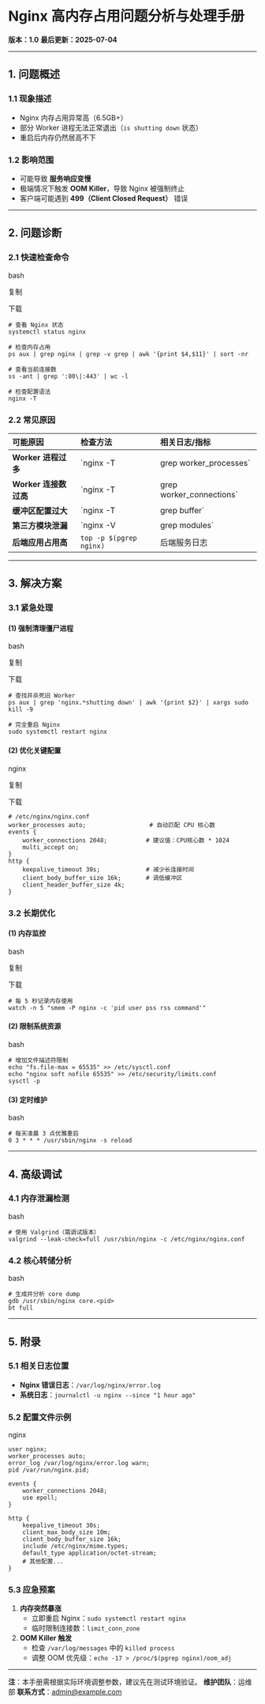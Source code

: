 # **Nginx 高内存占用问题分析与处理手册**

**版本：1.0**
**最后更新：2025-07-04**

------

## **1. 问题概述**

### **1.1 现象描述**

- Nginx 内存占用异常高（6.5GB+）
- 部分 Worker 进程无法正常退出（`is shutting down` 状态）
- 重启后内存仍然居高不下

### **1.2 影响范围**

- 可能导致 **服务响应变慢**
- 极端情况下触发 **OOM Killer**，导致 Nginx 被强制终止
- 客户端可能遇到 **499（Client Closed Request）** 错误

------

## **2. 问题诊断**

### **2.1 快速检查命令**

bash



复制



下载

```
# 查看 Nginx 状态
systemctl status nginx

# 检查内存占用
ps aux | grep nginx | grep -v grep | awk '{print $4,$11}' | sort -nr

# 查看当前连接数
ss -ant | grep ':80\|:443' | wc -l

# 检查配置语法
nginx -T
```

### **2.2 常见原因**

| 可能原因              | 检查方法                             | 相关日志/指标                |
| :-------------------- | :----------------------------------- | :--------------------------- |
| **Worker 进程过多**   | `nginx -T | grep worker_processes`   | `Tasks` 数量异常             |
| **Worker 连接数过高** | `nginx -T | grep worker_connections` | `Memory` 持续增长            |
| **缓冲区配置过大**    | `nginx -T | grep buffer`             | `client_body_buffer_size` 等 |
| **第三方模块泄漏**    | `nginx -V | grep modules`            | `error.log` 内存错误         |
| **后端应用占用高**    | `top -p $(pgrep nginx)`              | 后端服务日志                 |

------

## **3. 解决方案**

### **3.1 紧急处理**

#### **(1) 强制清理僵尸进程**

bash



复制



下载

```
# 查找并杀死旧 Worker
ps aux | grep 'nginx.*shutting down' | awk '{print $2}' | xargs sudo kill -9

# 完全重启 Nginx
sudo systemctl restart nginx
```

#### **(2) 优化关键配置**

nginx



复制



下载

```
# /etc/nginx/nginx.conf
worker_processes auto;                  # 自动匹配 CPU 核心数
events {
    worker_connections 2048;           # 建议值：CPU核心数 * 1024
    multi_accept on;
}
http {
    keepalive_timeout 30s;             # 减少长连接时间
    client_body_buffer_size 16k;       # 调低缓冲区
    client_header_buffer_size 4k;
}
```

### **3.2 长期优化**

#### **(1) 内存监控**

bash



复制



下载

```
# 每 5 秒记录内存使用
watch -n 5 "smem -P nginx -c 'pid user pss rss command'"
```

#### **(2) 限制系统资源**

bash

```
# 增加文件描述符限制
echo "fs.file-max = 65535" >> /etc/sysctl.conf
echo "nginx soft nofile 65535" >> /etc/security/limits.conf
sysctl -p
```

#### **(3) 定时维护**

bash

```
# 每天凌晨 3 点优雅重启
0 3 * * * /usr/sbin/nginx -s reload
```

------

## **4. 高级调试**

### **4.1 内存泄漏检测**

bash

```
# 使用 Valgrind（需调试版本）
valgrind --leak-check=full /usr/sbin/nginx -c /etc/nginx/nginx.conf
```

### **4.2 核心转储分析**

bash

```
# 生成并分析 core dump
gdb /usr/sbin/nginx core.<pid>
bt full
```

------

## **5. 附录**

### **5.1 相关日志位置**

- **Nginx 错误日志**：`/var/log/nginx/error.log`
- **系统日志**：`journalctl -u nginx --since "1 hour ago"`

### **5.2 配置文件示例**

nginx

```
user nginx;
worker_processes auto;
error_log /var/log/nginx/error.log warn;
pid /var/run/nginx.pid;

events {
    worker_connections 2048;
    use epoll;
}

http {
    keepalive_timeout 30s;
    client_max_body_size 10m;
    client_body_buffer_size 16k;
    include /etc/nginx/mime.types;
    default_type application/octet-stream;
    # 其他配置...
}
```

### **5.3 应急预案**

1. **内存突然暴涨**
   - 立即重启 Nginx：`sudo systemctl restart nginx`
   - 临时限制连接数：`limit_conn_zone`
2. **OOM Killer 触发**
   - 检查 `/var/log/messages` 中的 `killed process`
   - 调整 OOM 优先级：`echo -17 > /proc/$(pgrep nginx)/oom_adj`

------

**注**：本手册需根据实际环境调整参数，建议先在测试环境验证。
**维护团队**：运维部
**联系方式**：[admin@example.com](https://mailto:admin@example.com/)